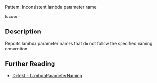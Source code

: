 Pattern: Inconsistent lambda parameter name

Issue: -

## Description

Reports lambda parameter names that do not follow the specified naming convention.

## Further Reading

* [Detekt - LambdaParameterNaming](https://detekt.github.io/detekt/naming.html#lambdaparameternaming)